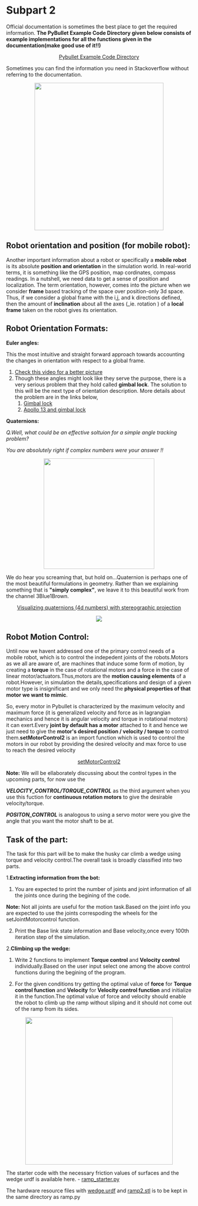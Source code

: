 # Subpart 2

Official documentation is sometimes the best place to get the required information. **The PyBullet Example Code Directory given below consists of example implementations for all the functions given in the documentation(make good use of it!!)**
<div align ="center">

[Pybullet Example Code Directory](https://github.com/bulletphysics/bullet3/tree/master/examples/pybullet/examples)

</div>

Sometimes you can find the information you need in Stackoverflow without referring to the documentation.

<p align="center">
 <img  width="350" height="400" src="https://github.com/NiranthS/Robo-Summer-Camp-20/blob/master/Part2/documentation%201.png"><br>
</p>



## Robot orientation and position (for mobile robot):
Another important information about a robot or specifically a **mobile robot** is its absolute **position and orientation** in the simulation world. In real-world terms, it is something like the GPS position, map cordinates, compass readings. In a nutshell, we need data to get a sense of position and localization. The term orientation, however, comes into the picture when we consider **frame** based tracking of the space over position-only 3d space. Thus, if we consider a global frame with the i,j, and k directions defined, then the amount of **inclination** about all the axes (_ie. rotation ) of a **local frame** taken on the robot gives its orientation.

## Robot Orientation Formats:

**Euler angles:** 

This the most intuitive and straight forward approach towards accounting the changes in orientation with respect to a global frame.
1. [Check this video for a better picture](https://www.youtube.com/watch?v=q0jgqeS_ACM)
2. Though these angles might look like they serve the purpose, there is a very serious problem that they hold called **gimbal lock**. The solution to this will be the next type of orientation description. More details about the problem are in the links below,
   1. [Gimbal lock](https://www.youtube.com/watch?v=zc8b2Jo7mno)
   2. [Apollo 13 and gimbal lock](https://www.youtube.com/watch?v=OmCzZ-D8Wdk)
  
**Quaternions:**

_Q.Well, what could be an effective soltuion for a simple angle tracking problem?_ 

_You are absolutely right if complex numbers were your answer !!_

<p align="center">
<img  width="300" height="300" src="https://media2.giphy.com/media/Cn76Lj0aEw1dm/giphy.gif"><br>
</p>


We do hear you screaming that, but hold on...Quaternion is perhaps one of the most beautiful formulations in geometry.
Rather than we explaining something that is **"simply complex"**, we leave it to this beautiful work from the channel 3Blue1Brown.

<div align="center">

[Visualizing quaternions (4d numbers) with stereographic projection](https://www.youtube.com/watch?v=d4EgbgTm0Bg)

</div>
<p align="center">
<img src="https://github.com/NiranthS/Robo-Summer-Camp-20/blob/master/Part2/Subpart%202/quat1.jpg"><br>
</p>

## Robot Motion Control:

Until now we havent addressed one of the primary control needs of a mobile robot, which is to control the indepedent joints of the robots.Motors as we all are aware of, are machines that induce some form of motion, by creating a **torque** in the case of rotational motors and a force in the case of linear motor/actuators.Thus,motors are the **motion causing elements** of a robot.However, in simulation the details,specifications and design of a given motor type is insignificant and we only need the **physical properties of that motor we want to mimic**.


So, every motor in Pybullet is characterized by the maximum velocity and maximum force (it is generalized velocity and force as in lagrangian mechanics and hence it is angular velocity and torque in rotational motors) it can exert.Every **joint by default has a motor** attached to it and hence we just need to give the **motor's desired position / velocity / torque** to control them.**setMotorControl2** is an import function which is used to control the motors in our robot by providing the desired velocity and max force to use to reach the desired velocity


<div align="center">
 
[setMotorControl2](https://docs.google.com/document/d/10sXEhzFRSnvFcl3XxNGhnD4N2SedqwdAvK3dsihxVUA/preview#heading=h.jxof6bt5vhut)

</div>

**Note:** We will be ellaborately discussing about the control types in the upcoming parts, for now use the 

__*VELOCITY_CONTROL/TORQUE_CONTROL*__ as the third argument when you use this fuction for **continuous rotation motors** to give the desirable velocity/torque. 

_**POSITON_CONTROL**_ is analogous to using a servo motor were you give the angle that you want the motor shaft to be at.

## **Task of the part:**
The task for this part will be to make the husky car climb a wedge using torque and velocity control.The overall task is broadly classified into two parts.

1.**Extracting information from the bot:** 
    
   1. You are expected to print the number of joints and joint information of all the joints once during the begining of the code.
   
   **Note:** Not all joints are useful for the motion task.Based on the joint info you are expected to use the joints correspoding the wheels for the setJointMotorcontrol function.
     
   2. Print the Base link state information and Base velocity,once every 100th iteration step of the simulation.
     
2.**Climbing up the wedge:**

  1. Write 2 functions to implement **Torque control** and **Velocity control** individually.Based on the user input    select one among the above control functions during the begining of the program.
  
  2. For the given conditions try getting the optimal value of **force** for **Torque control function** and **Velocity** for **Velocity control function** and initialize it in the function.The optimal value of force and velocity should enable the robot to climb up the ramp without sliping and it should not come out of the ramp from its sides.

<p align="center">
<img height ="400" width = "400" src="https://github.com/NiranthS/Robo-Summer-Camp-20/blob/master/Part2/Subpart%202/car.gif"><br>
</p>

The starter code with the necessary friction values of surfaces and the wedge urdf is available here. - [ramp_starter.py](https://github.com/NiranthS/Robo-Summer-Camp-20/blob/master/Part2/Subpart%202/ramp_starter.py) 

The hardware resource files with [wedge.urdf](https://github.com/NiranthS/Robo-Summer-Camp-20/blob/master/Part2/Subpart%202/wedge.urdf) and [ramp2.stl](https://github.com/NiranthS/Robo-Summer-Camp-20/blob/master/Part2/Subpart%202/ramp2.stl) is to be kept in the same directory as ramp.py




   


